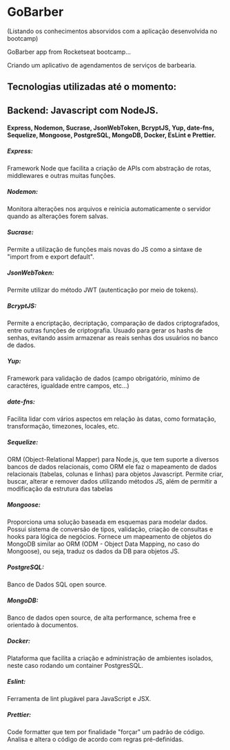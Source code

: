 # GoBarber

(Listando os conhecimentos absorvidos com a aplicação desenvolvida no bootcamp)

GoBarber app from Rocketseat bootcamp...

Criando um aplicativo de agendamentos de serviços de barbearia.

## Tecnologias utilizadas até o momento:

## Backend: Javascript com NodeJS.
 #### Express, Nodemon, Sucrase, JsonWebToken, BcryptJS, Yup, date-fns, Sequelize, Mongoose, PostgreSQL, MongoDB, Docker, EsLint e Prettier. 

##### Express: 
Framework Node que facilita a criação de APIs com abstração de rotas, middlewares e outras muitas funções.

##### Nodemon: 
Monitora alterações nos arquivos e reinicia automaticamente o servidor quando as alterações forem salvas.

##### Sucrase:
Permite a utilização de funções mais novas do JS como a sintaxe de "import from e export default".

##### JsonWebToken:
Permite utilizar do método JWT (autenticação por meio de tokens). 

##### BcryptJS:
Permite a encriptação, decriptação, comparação de dados criptografados, entre outras funções de criptografia. Usuado para gerar os hashs de senhas, evitando assim armazenar as reais senhas dos usuários no banco de dados.

##### Yup:
Framework para validação de dados (campo obrigatório, mínimo de caractéres, igualdade entre campos, etc...)

##### date-fns:
Facilita lidar com vários aspectos em relação às datas, como formatação, transformação, timezones, locales, etc.

##### Sequelize:
ORM (Object-Relational Mapper) para Node.js, que tem suporte a diversos bancos de dados relacionais, como ORM ele faz o mapeamento de dados relacionais (tabelas, colunas e linhas) para objetos Javascript. Permite criar, buscar, alterar e remover dados utilizando métodos JS, além de permitir a modificação da estrutura das tabelas

##### Mongoose:
Proporciona uma solução baseada em esquemas para modelar dados. Possui sistema de conversão de tipos, validação, criação de consultas e hooks para lógica de negócios. Fornece um mapeamento de objetos do MongoDB similar ao ORM (ODM - Object Data Mapping, no caso do Mongoose), ou seja, traduz os dados da DB para objetos JS.

##### PostgreSQL:
Banco de Dados SQL open source.

##### MongoDB:
Banco de dados open source, de alta performance, schema free e orientado à documentos.

##### Docker:
Plataforma que facilita a criação e administração de ambientes isolados, neste caso rodando um container PostgresSQL.

##### Eslint:
Ferramenta de lint plugável para JavaScript e JSX. 

##### Prettier:
Code formatter que tem por finalidade "forçar" um padrão de código. Analisa e altera o código de acordo com regras pré-definidas.
